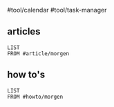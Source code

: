#tool/calendar #tool/task-manager

## articles

```dataview
LIST
FROM #article/morgen 
```

## how to's

```dataview
LIST
FROM #howto/morgen
```
